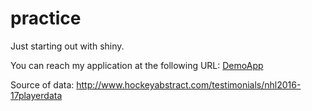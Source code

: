 # practice
Just starting out with shiny. 

You can reach my application at the following URL:
[DemoApp](https://balintpinke.shinyapps.io/practice/)

Source of data:
http://www.hockeyabstract.com/testimonials/nhl2016-17playerdata
